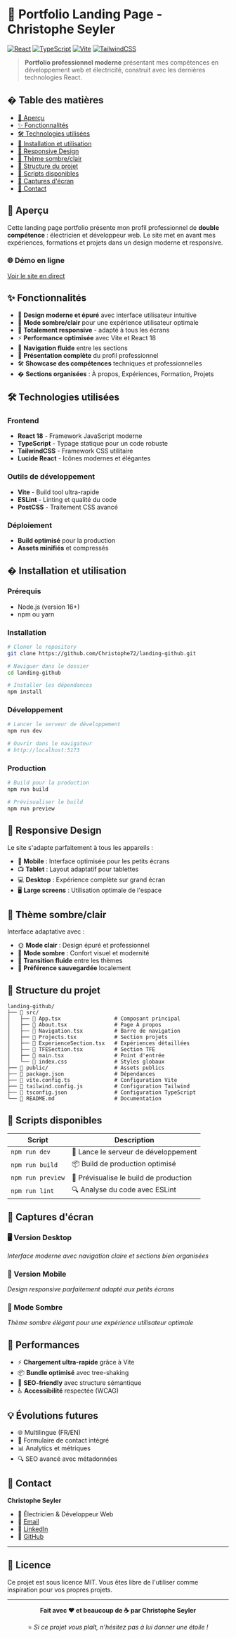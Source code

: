 # 🌟 Portfolio Landing Page - Christophe Seyler

[![React](https://img.shields.io/badge/React-18-61DAFB?style=flat-square&logo=react)](https://reactjs.org/)
[![TypeScript](https://img.shields.io/badge/TypeScript-5.0-3178C6?style=flat-square&logo=typescript)](https://www.typescriptlang.org/)
[![Vite](https://img.shields.io/badge/Vite-Latest-646CFF?style=flat-square&logo=vite)](https://vitejs.dev/)
[![TailwindCSS](https://img.shields.io/badge/TailwindCSS-3.0-38B2AC?style=flat-square&logo=tailwind-css)](https://tailwindcss.com/)

> **Portfolio professionnel moderne** présentant mes compétences en développement web et électricité, construit avec les dernières technologies React.

## � Table des matières

- [🎯 Aperçu](#-aperçu)
- [✨ Fonctionnalités](#-fonctionnalités)
- [🛠️ Technologies utilisées](#️-technologies-utilisées)
- [🚀 Installation et utilisation](#-installation-et-utilisation)
- [📱 Responsive Design](#-responsive-design)
- [🎨 Thème sombre/clair](#-thème-sombreclair)
- [📂 Structure du projet](#-structure-du-projet)
- [🔧 Scripts disponibles](#-scripts-disponibles)
- [📸 Captures d'écran](#-captures-décran)
- [🤝 Contact](#-contact)

## 🎯 Aperçu

Cette landing page portfolio présente mon profil professionnel de **double compétence** : électricien et développeur web. Le site met en avant mes expériences, formations et projets dans un design moderne et responsive.

### 🌐 Démo en ligne

[Voir le site en direct](https://new-chat-8jrn.bolt.host/)

## ✨ Fonctionnalités

- 🎨 **Design moderne et épuré** avec interface utilisateur intuitive
- 🌙 **Mode sombre/clair** pour une expérience utilisateur optimale
- 📱 **Totalement responsive** - adapté à tous les écrans
- ⚡ **Performance optimisée** avec Vite et React 18
- 🎯 **Navigation fluide** entre les sections
- 💼 **Présentation complète** du profil professionnel
- 🛠️ **Showcase des compétences** techniques et professionnelles
- � **Sections organisées** : À propos, Expériences, Formation, Projets

## 🛠️ Technologies utilisées

### Frontend

- **React 18** - Framework JavaScript moderne
- **TypeScript** - Typage statique pour un code robuste
- **TailwindCSS** - Framework CSS utilitaire
- **Lucide React** - Icônes modernes et élégantes

### Outils de développement

- **Vite** - Build tool ultra-rapide
- **ESLint** - Linting et qualité du code
- **PostCSS** - Traitement CSS avancé

### Déploiement

- **Build optimisé** pour la production
- **Assets minifiés** et compressés

## � Installation et utilisation

### Prérequis

- Node.js (version 16+)
- npm ou yarn

### Installation

```bash
# Cloner le repository
git clone https://github.com/Christophe72/landing-github.git

# Naviguer dans le dossier
cd landing-github

# Installer les dépendances
npm install
```

### Développement

```bash
# Lancer le serveur de développement
npm run dev

# Ouvrir dans le navigateur
# http://localhost:5173
```

### Production

```bash
# Build pour la production
npm run build

# Prévisualiser le build
npm run preview
```

## 📱 Responsive Design

Le site s'adapte parfaitement à tous les appareils :

- 📱 **Mobile** : Interface optimisée pour les petits écrans
- 📺 **Tablet** : Layout adaptatif pour tablettes
- 💻 **Desktop** : Expérience complète sur grand écran
- 🖥️ **Large screens** : Utilisation optimale de l'espace

## 🎨 Thème sombre/clair

Interface adaptative avec :

- 🌞 **Mode clair** : Design épuré et professionnel
- 🌙 **Mode sombre** : Confort visuel et modernité
- 🔄 **Transition fluide** entre les thèmes
- 💾 **Préférence sauvegardée** localement

## 📂 Structure du projet

```
landing-github/
├── 📁 src/
│   ├── 📄 App.tsx                 # Composant principal
│   ├── 📄 About.tsx               # Page À propos
│   ├── 📄 Navigation.tsx          # Barre de navigation
│   ├── 📄 Projects.tsx            # Section projets
│   ├── 📄 ExperienceSection.tsx   # Expériences détaillées
│   ├── 📄 TFESection.tsx          # Section TFE
│   ├── 📄 main.tsx                # Point d'entrée
│   └── 📄 index.css               # Styles globaux
├── 📁 public/                     # Assets publics
├── 📄 package.json                # Dépendances
├── 📄 vite.config.ts              # Configuration Vite
├── 📄 tailwind.config.js          # Configuration Tailwind
├── 📄 tsconfig.json               # Configuration TypeScript
└── 📄 README.md                   # Documentation
```

## 🔧 Scripts disponibles

| Script            | Description                            |
| ----------------- | -------------------------------------- |
| `npm run dev`     | 🚀 Lance le serveur de développement   |
| `npm run build`   | 📦 Build de production optimisé        |
| `npm run preview` | 👀 Prévisualise le build de production |
| `npm run lint`    | 🔍 Analyse du code avec ESLint         |

## 📸 Captures d'écran

### 🖥️ Version Desktop

_Interface moderne avec navigation claire et sections bien organisées_

### 📱 Version Mobile

_Design responsive parfaitement adapté aux petits écrans_

### 🌙 Mode Sombre

_Thème sombre élégant pour une expérience utilisateur optimale_

## 🚀 Performances

- ⚡ **Chargement ultra-rapide** grâce à Vite
- 📦 **Bundle optimisé** avec tree-shaking
- 🎯 **SEO-friendly** avec structure sémantique
- ♿ **Accessibilité** respectée (WCAG)

## 💡 Évolutions futures

- 🌐 Multilingue (FR/EN)
- 📧 Formulaire de contact intégré
- 📊 Analytics et métriques
- 🔍 SEO avancé avec métadonnées

## 🤝 Contact

**Christophe Seyler**

- 💼 Électricien & Développeur Web
- 📧 [Email](mailto:votre.email@example.com)
- 💼 [LinkedIn](https://linkedin.com/in/votre-profil)
- 🐙 [GitHub](https://github.com/Christophe72)

---

## 📄 Licence

Ce projet est sous licence MIT. Vous êtes libre de l'utiliser comme inspiration pour vos propres projets.

---

<div align="center">

**Fait avec ❤️ et beaucoup de ☕ par Christophe Seyler**

⭐ _Si ce projet vous plaît, n'hésitez pas à lui donner une étoile !_

</div>

